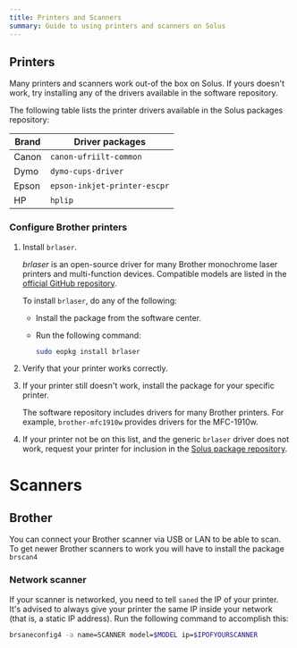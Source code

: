 ```yaml
---
title: Printers and Scanners
summary: Guide to using printers and scanners on Solus
---
```


## Printers

Many printers and scanners work out-of the box on Solus. If yours doesn't work, try installing any of the drivers available in the software repository.

The following table lists the printer drivers available in the Solus packages repository:

| Brand   | Driver packages              |
| ------- | ---------------------------- |
| Canon   | `canon-ufriilt-common`       |
| Dymo    | `dymo-cups-driver`           |
| Epson   | `epson-inkjet-printer-escpr` |
| HP      | `hplip`                      |

### Configure Brother printers

1. Install `brlaser`.

   _brlaser_ is an open-source driver for many Brother monochrome laser printers and multi-function devices. Compatible models are listed in the [official GitHub repository](https://github.com/Owl-Maintain/brlaser#supported-printers).

   To install `brlaser`, do any of the following:
   
   - Install the package from the software center.
   - Run the following command:

     ```bash
     sudo eopkg install brlaser
     ```

2. Verify that your printer works correctly.
3. If your printer still doesn't work, install the package for your specific printer.

   The software repository includes drivers for many Brother printers. For example, `brother-mfc1910w` provides drivers for the MFC-1910w.

4. If your printer not be on this list, and the generic `brlaser` driver does not work, request your printer for inclusion in the [Solus package repository](https://github.com/getsolus/packages/issues/212). 

# Scanners

## Brother

You can connect your Brother scanner via USB or LAN to be able to scan. To get newer Brother scanners to work you will have to install the package `brscan4`

### Network scanner

If your scanner is networked, you need to tell `saned` the IP of your printer. It's advised to always give your printer the same IP inside your network (that is, a static IP address). Run the following command to accomplish this:

```bash
brsaneconfig4 -a name=SCANNER model=$MODEL ip=$IPOFYOURSCANNER
```
